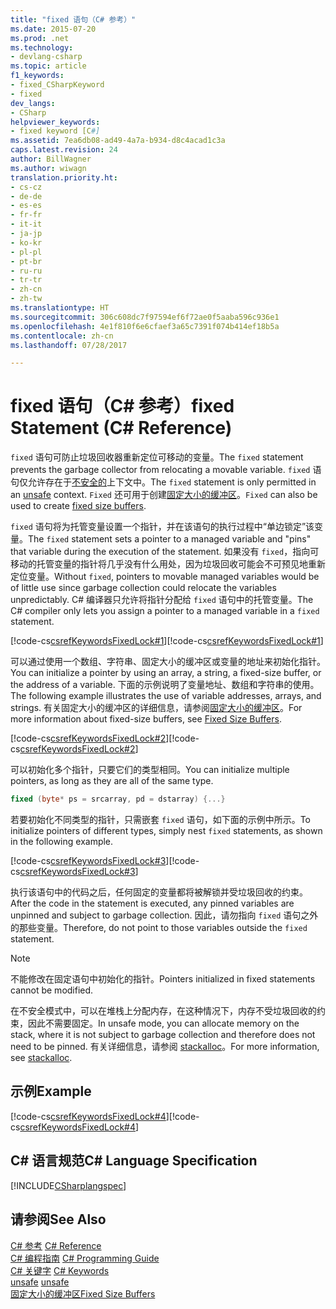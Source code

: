 ```yaml
---
title: "fixed 语句（C# 参考）"
ms.date: 2015-07-20
ms.prod: .net
ms.technology:
- devlang-csharp
ms.topic: article
f1_keywords:
- fixed_CSharpKeyword
- fixed
dev_langs:
- CSharp
helpviewer_keywords:
- fixed keyword [C#]
ms.assetid: 7ea6db08-ad49-4a7a-b934-d8c4acad1c3a
caps.latest.revision: 24
author: BillWagner
ms.author: wiwagn
translation.priority.ht:
- cs-cz
- de-de
- es-es
- fr-fr
- it-it
- ja-jp
- ko-kr
- pl-pl
- pt-br
- ru-ru
- tr-tr
- zh-cn
- zh-tw
ms.translationtype: HT
ms.sourcegitcommit: 306c608dc7f97594ef6f72ae0f5aaba596c936e1
ms.openlocfilehash: 4e1f810f6e6cfaef3a65c7391f074b414ef18b5a
ms.contentlocale: zh-cn
ms.lasthandoff: 07/28/2017

---
```

# <a name="fixed-statement-c-reference"></a><span data-ttu-id="2d42d-102">fixed 语句（C# 参考）</span><span class="sxs-lookup"><span data-stu-id="2d42d-102">fixed Statement (C# Reference)</span></span>
<span data-ttu-id="2d42d-103">`fixed` 语句可防止垃圾回收器重新定位可移动的变量。</span><span class="sxs-lookup"><span data-stu-id="2d42d-103">The `fixed` statement prevents the garbage collector from relocating a movable variable.</span></span> <span data-ttu-id="2d42d-104">`fixed` 语句仅允许存在于[不安全的](../../../csharp/language-reference/keywords/unsafe.md)上下文中。</span><span class="sxs-lookup"><span data-stu-id="2d42d-104">The `fixed` statement is only permitted in an [unsafe](../../../csharp/language-reference/keywords/unsafe.md) context.</span></span> <span data-ttu-id="2d42d-105">`Fixed` 还可用于创建[固定大小的缓冲区](../../../csharp/programming-guide/unsafe-code-pointers/fixed-size-buffers.md)。</span><span class="sxs-lookup"><span data-stu-id="2d42d-105">`Fixed` can also be used to create [fixed size buffers](../../../csharp/programming-guide/unsafe-code-pointers/fixed-size-buffers.md).</span></span>  
  
 <span data-ttu-id="2d42d-106">`fixed` 语句将为托管变量设置一个指针，并在该语句的执行过程中“单边锁定”该变量。</span><span class="sxs-lookup"><span data-stu-id="2d42d-106">The `fixed` statement sets a pointer to a managed variable and "pins" that variable during the execution of the statement.</span></span> <span data-ttu-id="2d42d-107">如果没有 `fixed`，指向可移动的托管变量的指针将几乎没有什么用处，因为垃圾回收可能会不可预见地重新定位变量。</span><span class="sxs-lookup"><span data-stu-id="2d42d-107">Without `fixed`, pointers to movable managed variables would be of little use since garbage collection could relocate the variables unpredictably.</span></span> <span data-ttu-id="2d42d-108">C# 编译器只允许将指针分配给 `fixed` 语句中的托管变量。</span><span class="sxs-lookup"><span data-stu-id="2d42d-108">The C# compiler only lets you assign a pointer to a managed variable in a `fixed` statement.</span></span>  
  
 <span data-ttu-id="2d42d-109">[!code-cs[csrefKeywordsFixedLock#1](../../../csharp/language-reference/keywords/codesnippet/CSharp/fixed-statement_1.cs)]</span><span class="sxs-lookup"><span data-stu-id="2d42d-109">[!code-cs[csrefKeywordsFixedLock#1](../../../csharp/language-reference/keywords/codesnippet/CSharp/fixed-statement_1.cs)]</span></span>  
  
 <span data-ttu-id="2d42d-110">可以通过使用一个数组、字符串、固定大小的缓冲区或变量的地址来初始化指针。</span><span class="sxs-lookup"><span data-stu-id="2d42d-110">You can initialize a pointer by using an array, a string, a fixed-size buffer, or the address of a variable.</span></span> <span data-ttu-id="2d42d-111">下面的示例说明了变量地址、数组和字符串的使用。</span><span class="sxs-lookup"><span data-stu-id="2d42d-111">The following example illustrates the use of variable addresses, arrays, and strings.</span></span> <span data-ttu-id="2d42d-112">有关固定大小的缓冲区的详细信息，请参阅[固定大小的缓冲区](../../../csharp/programming-guide/unsafe-code-pointers/fixed-size-buffers.md)。</span><span class="sxs-lookup"><span data-stu-id="2d42d-112">For more information about fixed-size buffers, see [Fixed Size Buffers](../../../csharp/programming-guide/unsafe-code-pointers/fixed-size-buffers.md).</span></span>  
  
 <span data-ttu-id="2d42d-113">[!code-cs[csrefKeywordsFixedLock#2](../../../csharp/language-reference/keywords/codesnippet/CSharp/fixed-statement_2.cs)]</span><span class="sxs-lookup"><span data-stu-id="2d42d-113">[!code-cs[csrefKeywordsFixedLock#2](../../../csharp/language-reference/keywords/codesnippet/CSharp/fixed-statement_2.cs)]</span></span>  
  
 <span data-ttu-id="2d42d-114">可以初始化多个指针，只要它们的类型相同。</span><span class="sxs-lookup"><span data-stu-id="2d42d-114">You can initialize multiple pointers, as long as they are all of the same type.</span></span>  
  
```csharp
fixed (byte* ps = srcarray, pd = dstarray) {...}  
```
  
 <span data-ttu-id="2d42d-115">若要初始化不同类型的指针，只需嵌套 `fixed` 语句，如下面的示例中所示。</span><span class="sxs-lookup"><span data-stu-id="2d42d-115">To initialize pointers of different types, simply nest `fixed` statements, as shown in the following example.</span></span>  
  
 <span data-ttu-id="2d42d-116">[!code-cs[csrefKeywordsFixedLock#3](../../../csharp/language-reference/keywords/codesnippet/CSharp/fixed-statement_3.cs)]</span><span class="sxs-lookup"><span data-stu-id="2d42d-116">[!code-cs[csrefKeywordsFixedLock#3](../../../csharp/language-reference/keywords/codesnippet/CSharp/fixed-statement_3.cs)]</span></span>  
  
 <span data-ttu-id="2d42d-117">执行该语句中的代码之后，任何固定的变量都将被解锁并受垃圾回收的约束。</span><span class="sxs-lookup"><span data-stu-id="2d42d-117">After the code in the statement is executed, any pinned variables are unpinned and subject to garbage collection.</span></span> <span data-ttu-id="2d42d-118">因此，请勿指向 `fixed` 语句之外的那些变量。</span><span class="sxs-lookup"><span data-stu-id="2d42d-118">Therefore, do not point to those variables outside the `fixed` statement.</span></span>  
  
> [!NOTE]
>  <span data-ttu-id="2d42d-119">不能修改在固定语句中初始化的指针。</span><span class="sxs-lookup"><span data-stu-id="2d42d-119">Pointers initialized in fixed statements cannot be modified.</span></span>  
  
 <span data-ttu-id="2d42d-120">在不安全模式中，可以在堆栈上分配内存，在这种情况下，内存不受垃圾回收的约束，因此不需要固定。</span><span class="sxs-lookup"><span data-stu-id="2d42d-120">In unsafe mode, you can allocate memory on the stack, where it is not subject to garbage collection and therefore does not need to be pinned.</span></span> <span data-ttu-id="2d42d-121">有关详细信息，请参阅 [stackalloc](../../../csharp/language-reference/keywords/stackalloc.md)。</span><span class="sxs-lookup"><span data-stu-id="2d42d-121">For more information, see [stackalloc](../../../csharp/language-reference/keywords/stackalloc.md).</span></span>  
  
## <a name="example"></a><span data-ttu-id="2d42d-122">示例</span><span class="sxs-lookup"><span data-stu-id="2d42d-122">Example</span></span>  
 <span data-ttu-id="2d42d-123">[!code-cs[csrefKeywordsFixedLock#4](../../../csharp/language-reference/keywords/codesnippet/CSharp/fixed-statement_4.cs)]</span><span class="sxs-lookup"><span data-stu-id="2d42d-123">[!code-cs[csrefKeywordsFixedLock#4](../../../csharp/language-reference/keywords/codesnippet/CSharp/fixed-statement_4.cs)]</span></span>  
  
## <a name="c-language-specification"></a><span data-ttu-id="2d42d-124">C# 语言规范</span><span class="sxs-lookup"><span data-stu-id="2d42d-124">C# Language Specification</span></span>  
 [!INCLUDE[CSharplangspec](~/includes/csharplangspec-md.md)]  
  
## <a name="see-also"></a><span data-ttu-id="2d42d-125">请参阅</span><span class="sxs-lookup"><span data-stu-id="2d42d-125">See Also</span></span>  
 <span data-ttu-id="2d42d-126">[C# 参考](../../../csharp/language-reference/index.md) </span><span class="sxs-lookup"><span data-stu-id="2d42d-126">[C# Reference](../../../csharp/language-reference/index.md) </span></span>  
 <span data-ttu-id="2d42d-127">[C# 编程指南](../../../csharp/programming-guide/index.md) </span><span class="sxs-lookup"><span data-stu-id="2d42d-127">[C# Programming Guide](../../../csharp/programming-guide/index.md) </span></span>  
 <span data-ttu-id="2d42d-128">[C# 关键字](../../../csharp/language-reference/keywords/index.md) </span><span class="sxs-lookup"><span data-stu-id="2d42d-128">[C# Keywords](../../../csharp/language-reference/keywords/index.md) </span></span>  
 <span data-ttu-id="2d42d-129">[unsafe](../../../csharp/language-reference/keywords/unsafe.md) </span><span class="sxs-lookup"><span data-stu-id="2d42d-129">[unsafe](../../../csharp/language-reference/keywords/unsafe.md) </span></span>  
 [<span data-ttu-id="2d42d-130">固定大小的缓冲区</span><span class="sxs-lookup"><span data-stu-id="2d42d-130">Fixed Size Buffers</span></span>](../../../csharp/programming-guide/unsafe-code-pointers/fixed-size-buffers.md)

